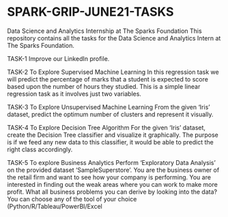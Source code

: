 # SPARK-GRIP-JUNE21-TASKS
Data Science and Analytics Internship at The Sparks Foundation
This repository contains all the tasks for the Data Science and Analytics Intern at The Sparks Foundation.

TASK-1
Improve our LinkedIn profile.

TASK-2
To Explore Supervised Machine Learning
In this regression task we will predict the percentage of marks that a student is expected to score based upon the number of hours they studied. This is a simple linear regression task as it involves just two variables.

TASK-3
To Explore Unsupervised Machine Learning
From the given ‘Iris’ dataset, predict the optimum number of clusters and represent it visually.

TASK-4
To Explore Decision Tree Algorithm
For the given ‘Iris’ dataset, create the Decision Tree classifier and visualize it graphically. The purpose is if we feed any new data to this classifier, it would be able to predict the right class accordingly.

TASK-5
To explore Business Analytics
Perform ‘Exploratory Data Analysis’ on the provided dataset ‘SampleSuperstore’. You are the business owner of the retail firm and want to see how your company is performing. You are interested in finding out the weak areas where you can work to make more profit. What all business problems you can derive by looking into the data? You can choose any of the tool of your choice (Python/R/Tableau/PowerBI/Excel
